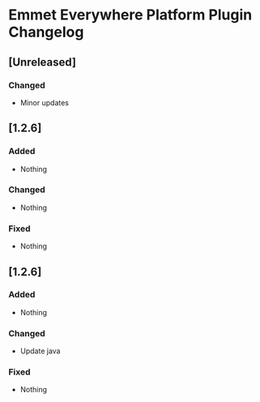 <!-- Keep a Changelog guide -> https://keepachangelog.com -->

# Emmet Everywhere Platform Plugin Changelog

## [Unreleased]
### Changed
- Minor updates

## [1.2.6]
### Added
- Nothing

### Changed
- Nothing

### Fixed
- Nothing

## [1.2.6]
### Added
- Nothing

### Changed
- Update java

### Fixed
- Nothing